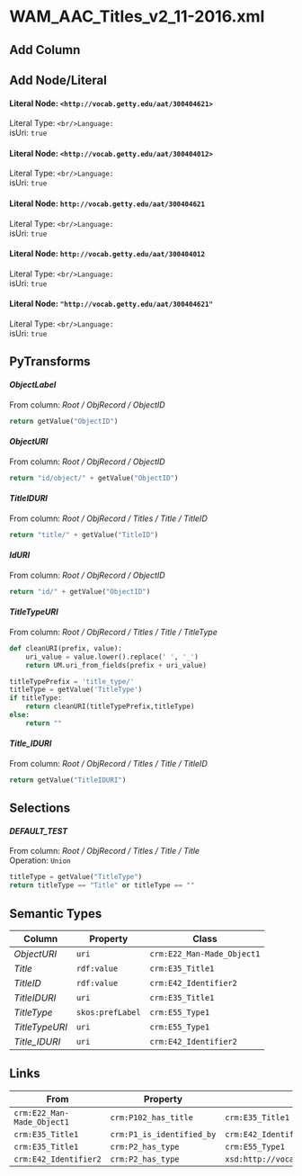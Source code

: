 # WAM_AAC_Titles_v2_11-2016.xml

## Add Column

## Add Node/Literal
#### Literal Node: `<http://vocab.getty.edu/aat/300404621>`
Literal Type: ``
<br/>Language: ``
<br/>isUri: `true`

#### Literal Node: `<http://vocab.getty.edu/aat/300404012>`
Literal Type: ``
<br/>Language: ``
<br/>isUri: `true`

#### Literal Node: `http://vocab.getty.edu/aat/300404621`
Literal Type: ``
<br/>Language: ``
<br/>isUri: `true`

#### Literal Node: `http://vocab.getty.edu/aat/300404012`
Literal Type: ``
<br/>Language: ``
<br/>isUri: `true`

#### Literal Node: `"http://vocab.getty.edu/aat/300404621"`
Literal Type: ``
<br/>Language: ``
<br/>isUri: `true`


## PyTransforms
#### _ObjectLabel_
From column: _Root / ObjRecord / ObjectID_
``` python
return getValue("ObjectID")
```

#### _ObjectURI_
From column: _Root / ObjRecord / ObjectID_
``` python
return "id/object/" + getValue("ObjectID")
```

#### _TitleIDURI_
From column: _Root / ObjRecord / Titles / Title / TitleID_
``` python
return "title/" + getValue("TitleID")
```

#### _IdURI_
From column: _Root / ObjRecord / ObjectID_
``` python
return "id/" + getValue("ObjectID")
```

#### _TitleTypeURI_
From column: _Root / ObjRecord / Titles / Title / TitleType_
``` python
def cleanURI(prefix, value):
    uri_value = value.lower().replace(' ', '_')
    return UM.uri_from_fields(prefix + uri_value)

titleTypePrefix = 'title_type/'
titleType = getValue('TitleType')
if titleType:
    return cleanURI(titleTypePrefix,titleType)
else:
    return ""
```

#### _Title_IDURI_
From column: _Root / ObjRecord / Titles / Title / TitleID_
``` python
return getValue("TitleIDURI")
```


## Selections
#### _DEFAULT_TEST_
From column: _Root / ObjRecord / Titles / Title / Title_
<br>Operation: `Union`
``` python
titleType = getValue("TitleType")
return titleType == "Title" or titleType == ""
```


## Semantic Types
| Column | Property | Class |
|  ----- | -------- | ----- |
| _ObjectURI_ | `uri` | `crm:E22_Man-Made_Object1`|
| _Title_ | `rdf:value` | `crm:E35_Title1`|
| _TitleID_ | `rdf:value` | `crm:E42_Identifier2`|
| _TitleIDURI_ | `uri` | `crm:E35_Title1`|
| _TitleType_ | `skos:prefLabel` | `crm:E55_Type1`|
| _TitleTypeURI_ | `uri` | `crm:E55_Type1`|
| _Title_IDURI_ | `uri` | `crm:E42_Identifier2`|


## Links
| From | Property | To |
|  --- | -------- | ---|
| `crm:E22_Man-Made_Object1` | `crm:P102_has_title` | `crm:E35_Title1`|
| `crm:E35_Title1` | `crm:P1_is_identified_by` | `crm:E42_Identifier2`|
| `crm:E35_Title1` | `crm:P2_has_type` | `crm:E55_Type1`|
| `crm:E42_Identifier2` | `crm:P2_has_type` | `xsd:http://vocab.getty.edu/aat/300404012`|
